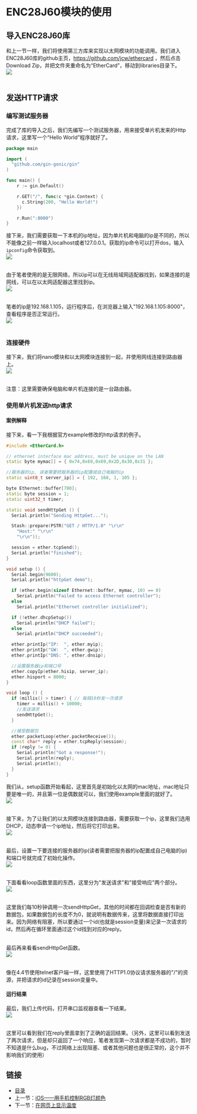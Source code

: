 # ENC28J60模块的使用

## 导入ENC28J60库
和上一节一样，我们将使用第三方库来实现以太网模块的功能调用。我们进入ENC28J60库的github主页，https://github.com/jcw/ethercard ，然后点击Download Zip，并把文件夹重命名为“EtherCard”，移动到libraries目录下。<br>
![](./imgs/7.2/7.2-1.png)<br><br>

## 发送HTTP请求
### 编写测试服务器
完成了库的导入之后，我们先编写一个测试服务器，用来接受单片机发来的Http请求，这里写一个“Hello World”程序就好了。
``` go
package main

import (
  "github.com/gin-gonic/gin"
)

func main() {
    r := gin.Default()

    r.GET("/", func(c *gin.Context) {
      c.String(200, "Hello World!")
    })

    r.Run(":8000")
}
```
接下来，我们需要获取一下本机的ip地址，因为单片机和电脑的ip是不同的，所以不能像之前一样输入localhost或者127.0.0.1。获取的ip命令可以打开dos，输入`ipconfig`命令获取到。<br>
![](./imgs/7.2/7.2-2.png)<br><br>

由于笔者使用的是无限网络，所以ip可以在无线局域网适配器找到，如果连接的是网线，可以在以太网适配器这里找到ip。<br>
![](./imgs/7.2/7.2-3.png)<br><br>

笔者的ip是192.168.1.105，运行程序后，在浏览器上输入"192.168.1.105:8000"，查看程序是否正常运行。<br>
![](./imgs/7.2/7.2-4.png)<br><br>

### 连接硬件
接下来，我们将nano模块和以太网模块连接到一起，并使用网线连接到路由器上。<br>
![](./imgs/7.2/7.2-5.jpg)<br><br>

注意：这里需要确保电脑和单片机连接的是一台路由器。

### 使用单片机发送http请求
#### 案例解释
接下来，看一下我根据官方example修改的http请求的例子。
``` cpp
#include <EtherCard.h>

// ethernet interface mac address, must be unique on the LAN
static byte mymac[] = { 0x74,0x69,0x69,0x2D,0x30,0x31 };

//服务器的ip, 读者需要把服务器的ip配置成自己电脑的ip
static uint8_t server_ip[] = { 192, 168, 1, 105 };

byte Ethernet::buffer[700];
static byte session = 1;
static uint32_t timer;

static void sendHttpGet () {
  Serial.println("Sending HttpGet...");

  Stash::prepare(PSTR("GET / HTTP/1.0" "\r\n"
    "Host:" "\r\n"
    "\r\n"));

  session = ether.tcpSend();
  Serial.println("finished");  
}

void setup () {
  Serial.begin(9600);
  Serial.println("httpGet demo");

  if (ether.begin(sizeof Ethernet::buffer, mymac, 10) == 0)
    Serial.println("Failed to access Ethernet controller");
  else
    Serial.println("Ethernet controller initialized");

  if (!ether.dhcpSetup())
    Serial.println("DHCP failed");
  else
    Serial.println("DHCP succeeded");

  ether.printIp("IP:  ", ether.myip);
  ether.printIp("GW:  ", ether.gwip);  
  ether.printIp("DNS: ", ether.dnsip);  

  //设置服务器ip和端口号
  ether.copyIp(ether.hisip, server_ip);
  ether.hisport = 8000;
}

void loop () {
  if (millis() > timer) { // 每隔10秒发一次请求
    timer = millis() + 10000;
    //发送请求
    sendHttpGet();
  }

  //接受数据包
  ether.packetLoop(ether.packetReceive());
  const char* reply = ether.tcpReply(session);
  if (reply != 0) {
    Serial.println("Got a response!");
    Serial.println(reply);
    Serial.println();
  }
}
```
我们从，setup函数开始看起，这里首先是初始化以太网的mac地址，mac地址只要是唯一的，并且第一位是偶数就可以，我们使用example里面的就好了。<br>
![](./imgs/7.2/7.2-6.png)<br><br>

接下来，为了让我们的以太网模块连接到路由器，需要获取一个ip，这里我们选用DHCP，动态申请一个ip地址，然后将它打印出来。<br>
![](./imgs/7.2/7.2-7.png)<br><br>

最后，设置一下要连接的服务器的ip(读者需要把服务器的ip配置成自己电脑的ip)和端口号就完成了初始化操作。<br>
![](./imgs/7.2/7.2-8.png)<br><br>

下面看看loop函数里面的东西，这里分为"发送请求"和"接受响应"两个部分。<br>
![](./imgs/7.2/7.2-9.png)<br><br>

这里我们每10秒钟调用一次sendHttpGet，其他的时间都在回调检查是否有新的数据包，如果数据包的长度不为0，就说明有数据传来，这里将数据直接打印出来。因为网络有阻塞，所以要通过一个id(也就是session变量)来记录一次请求的id，然后再在循环里面通过这个id找到对应的reply。<br><br>

最后再来看看sendHttpGet函数。<br>
![](./imgs/7.2/7.2-10.png)<br><br>

像在4.4节使用telnet客户端一样，这里使用了HTTP1.0协议请求服务器的"/"的资源，并把请求的id记录在session变量中。

#### 运行结果
最后，我们上传代码，打开串口监视器查看一下结果。<br>
![](./imgs/7.2/7.2-11.png)<br><br>

这里可以看到我们在reply里面拿到了正确的返回结果。（另外，这里可以看到发送了两次请求，但是却只返回了一个响应，笔者发现第一次请求都是不成功的，暂时不知道是什么bug，不过网络上出现阻塞、或者其他问题也是很正常的，这个并不影响我们的使用）

## 链接
- [目录](directory.md)  
- 上一节：[iOS——用手机控制RGB灯颜色](7.1.md)  
- 下一节：[在网页上显示温度](7.3.md)
